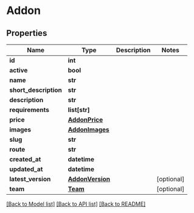 # Addon

## Properties
Name | Type | Description | Notes
------------ | ------------- | ------------- | -------------
**id** | **int** |  | 
**active** | **bool** |  | 
**name** | **str** |  | 
**short_description** | **str** |  | 
**description** | **str** |  | 
**requirements** | **list[str]** |  | 
**price** | [**AddonPrice**](AddonPrice.md) |  | 
**images** | [**AddonImages**](AddonImages.md) |  | 
**slug** | **str** |  | 
**route** | **str** |  | 
**created_at** | **datetime** |  | 
**updated_at** | **datetime** |  | 
**latest_version** | [**AddonVersion**](AddonVersion.md) |  | [optional] 
**team** | [**Team**](Team.md) |  | [optional] 

[[Back to Model list]](../README.md#documentation-for-models) [[Back to API list]](../README.md#documentation-for-api-endpoints) [[Back to README]](../README.md)

